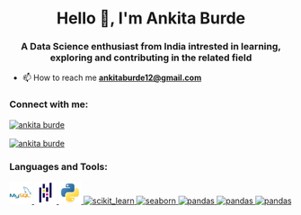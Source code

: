 <h1 align="center">Hello 👋, I'm Ankita Burde</h1>
<h3 align="center">A Data Science enthusiast from India intrested in learning, exploring and contributing in the related field</h3>

- 📫 How to reach me **ankitaburde12@gmail.com**

<h3 align="left">Connect with me:</h3>
<p align="left">
<a href="https://www.linkedin.com/in/ankita-burde-430275282/" target="blank"><img align="center" src="https://raw.githubusercontent.com/rahuldkjain/github-profile-readme-generator/master/src/images/icons/Social/linked-in-alt.svg" alt="ankita burde" height="30" width="40" /></a>
</p> 
<a href="https://public.tableau.com/app/profile/ankita.burde" target="blank"><img align="center" src="https://public.tableau.com/app/assets/tableau-public-logo-rgb.07774149.svg" alt="ankita burde" height="120" width="130" /></a>
</p>

<h3 align="left">Languages and Tools:</h3>
<p align="left"> <a href="https://www.mysql.com/" target="_blank" rel="noreferrer"> <img src="https://raw.githubusercontent.com/devicons/devicon/master/icons/mysql/mysql-original-wordmark.svg" alt="mysql" width="40" height="40"/> </a> <a href="https://pandas.pydata.org/" target="_blank" rel="noreferrer"> <img src="https://raw.githubusercontent.com/devicons/devicon/2ae2a900d2f041da66e950e4d48052658d850630/icons/pandas/pandas-original.svg" alt="pandas" width="40" height="40"/> </a> <a href="https://www.python.org" target="_blank" rel="noreferrer"> <img src="https://raw.githubusercontent.com/devicons/devicon/master/icons/python/python-original.svg" alt="python" width="40" height="40"/> </a> <a href="https://scikit-learn.org/" target="_blank" rel="noreferrer"> <img src="https://upload.wikimedia.org/wikipedia/commons/0/05/Scikit_learn_logo_small.svg" alt="scikit_learn" width="40" height="40"/> </a> <a href="https://seaborn.pydata.org/" target="_blank" rel="noreferrer"> <img src="https://seaborn.pydata.org/_images/logo-mark-lightbg.svg" alt="seaborn" width="40" height="40"/> </a> <a href="https://public.tableau.com/app/discover" target="_blank" rel="noreferrer"> <img src="https://camo.githubusercontent.com/5391a00be0a36c233d1a074c1d94cca351a5e784e3855ca0be85f2e7f121402b/68747470733a2f2f7075626c69632e7461626c6561752e636f6d2f6170702f6173736574732f7461626c6561752d7075626c69632d6c6f676f2d7267622e30373737343134392e737667" alt="pandas" width="120" height="130"/> </a> <a href="https://www.microsoft.com/en-in/microsoft-365/excel" target="_blank" rel="noreferrer"> <img src="https://camo.githubusercontent.com/3f36844a88531e780b6bf145623f6c6dcc1b9a642549a1819ed1893111b976b6/68747470733a2f2f6c6f676f732d6d6172717565732e636f6d2f77702d636f6e74656e742f75706c6f6164732f323032302f30392f457863656c2d6c6f676f2e706e67" alt="pandas" width="70" height="40"/> </a> <a href="https://matplotlib.org/" target="_blank" rel="noreferrer"> <img src="https://matplotlib.org/_static/logo_light.svg" alt="pandas" width="90" height="90"/> </a> </p>
